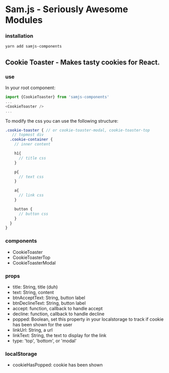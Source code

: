 # Sam.js - Seriously Awesome Modules

### installation
```sh
yarn add samjs-components
```

## Cookie Toaster - Makes tasty cookies for React.

### use
In your root component:
```js
import {CookieToaster} from 'samjs-components'
...
<CookieToaster />
...
```

To modify the css you can use the following structure:
```scss
.cookie-toaster { // or cookie-toaster-modal, cookie-toaster-top
   // topmost div
  .cookie-container {
    // inner content

    h1{
      // title css
    }

    p{
      // text css
    }

    a{
      // link css
    }

    button {
      // button css
    }
  }
}
```

### components
- CookieToaster
- CookieToasterTop
- CookieToasterModal

### props
- title: String, title (duh)
- text: String, content
- btnAcceptText: String, button label
- btnDeclineText: String, button label
- accept: function, callback to handle accept
- decline: function, callback to handle decline
- popped: Boolean, set this property in your localstorage to track if cookie has been shown for the user
- linkUrl: String, a url
- linkText: String, the text to display for the link
- type: 'top', 'bottom', or 'modal'

### localStorage
 - cookieHasPopped: cookie has been shown